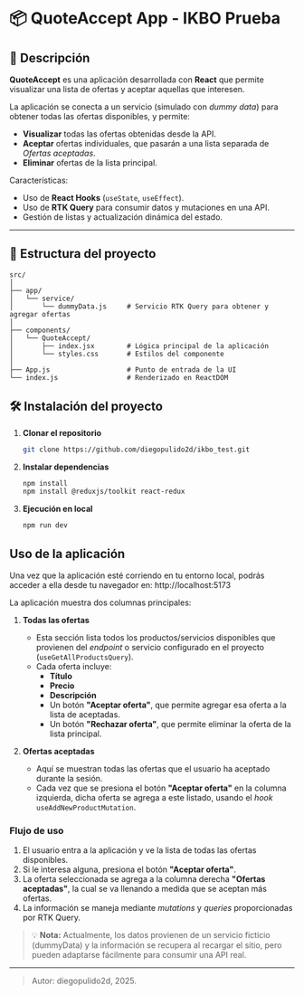 # 📦 QuoteAccept App - IKBO Prueba

## 📖 Descripción

**QuoteAccept** es una aplicación desarrollada con **React** que permite visualizar una lista de ofertas y aceptar aquellas que interesen.  

La aplicación se conecta a un servicio (simulado con *dummy data*) para obtener todas las ofertas disponibles, y permite:

- **Visualizar** todas las ofertas obtenidas desde la API.
- **Aceptar** ofertas individuales, que pasarán a una lista separada de *Ofertas aceptadas*.
- **Eliminar** ofertas de la lista principal.

Características:
- Uso de **React Hooks** (`useState`, `useEffect`).
- Uso de **RTK Query** para consumir datos y mutaciones en una API.
- Gestión de listas y actualización dinámica del estado.

---

## 📂 Estructura del proyecto

```plaintext
src/
│
├── app/
│   └── service/
│       └── dummyData.js     # Servicio RTK Query para obtener y agregar ofertas
│
├── components/
│   └── QuoteAccept/
│       ├── index.jsx        # Lógica principal de la aplicación
│       └── styles.css       # Estilos del componente
│
├── App.js                   # Punto de entrada de la UI
└── index.js                 # Renderizado en ReactDOM
```

## 🛠 Instalación del proyecto

1. **Clonar el repositorio**
   ```bash
   git clone https://github.com/diegopulido2d/ikbo_test.git
   ```
2. **Instalar dependencias**
    ```bash
   npm install
   npm install @reduxjs/toolkit react-redux
   ```
3. **Ejecución en local**
   ```bash
   npm run dev
   ```

## Uso de la aplicación

Una vez que la aplicación esté corriendo en tu entorno local, podrás acceder a ella desde tu navegador en:
http://localhost:5173


La aplicación muestra dos columnas principales:

1. **Todas las ofertas**  
   - Esta sección lista todos los productos/servicios disponibles que provienen del *endpoint* o servicio configurado en el proyecto (`useGetAllProductsQuery`).  
   - Cada oferta incluye:  
     - **Título**
     - **Precio**
     - **Descripción**
     - Un botón **"Aceptar oferta"**, que permite agregar esa oferta a la lista de aceptadas.
     - Un botón **"Rechazar oferta"**, que permite eliminar la oferta de la lista principal.


2. **Ofertas aceptadas**  
   - Aquí se muestran todas las ofertas que el usuario ha aceptado durante la sesión.  
   - Cada vez que se presiona el botón **"Aceptar oferta"** en la columna izquierda, dicha oferta se agrega a este listado, usando el *hook* `useAddNewProductMutation`.

### Flujo de uso

1. El usuario entra a la aplicación y ve la lista de todas las ofertas disponibles.
2. Si le interesa alguna, presiona el botón **"Aceptar oferta"**.
3. La oferta seleccionada se agrega a la columna derecha **"Ofertas aceptadas"**, la cual se va llenando a medida que se aceptan más ofertas.
4. La información se maneja mediante *mutations* y *queries* proporcionadas por RTK Query.

> 💡 **Nota:** Actualmente, los datos provienen de un servicio ficticio (dummyData) y la información se recupera al recargar el sitio, pero pueden adaptarse fácilmente para consumir una API real.

-------------------------------------
> Autor: diegopulido2d, 2025.